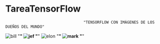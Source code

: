 # TareaTensorFlow

                                      "TENSORFLOW CON IMÁGENES DE LOS DUEÑOS DEL MUNDO"


  ![bill](https://github.com/AndersonDavidJaime/TareaTensorFlow/assets/124792573/42ca6610-2fc0-44c9-97c4-fa128bc350b6)
 "************************************************************************************************************************"
   ![jef](https://github.com/AndersonDavidJaime/TareaTensorFlow/assets/124792573/bf29a69c-f8bd-4077-b13d-3f027bb6c7c9)
 "************************************************************************************************************************"
  ![elon](https://github.com/AndersonDavidJaime/TareaTensorFlow/assets/124792573/7d9416cd-e345-4bd9-9415-093f306d223b)
 "************************************************************************************************************************"
  ![mark](https://github.com/AndersonDavidJaime/TareaTensorFlow/assets/124792573/de0167d5-a31f-4e7a-a6ce-47619ef87733)
  "************************************************************************************************************************"

